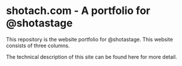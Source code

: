 # shotach.com - A portfolio for @shotastage
This repository is the website portfolio for @shotastage. 
This website consists of three columns.

The technical description of this site can be found here for more detail.


